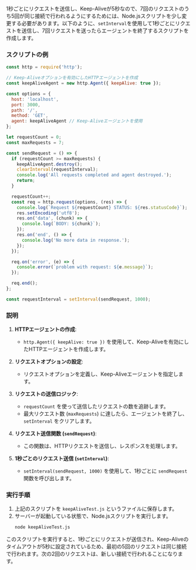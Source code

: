 1秒ごとにリクエストを送信し、Keep-Aliveが5秒なので、7回のリクエストのうち5回が同じ接続で行われるようにするためには、Node.jsスクリプトを少し変更する必要があります。以下のように、`setInterval`を使用して1秒ごとにリクエストを送信し、7回リクエストを送ったらエージェントを終了するスクリプトを作成します。

### スクリプトの例

```javascript
const http = require('http');

// Keep-Aliveオプションを有効にしたHTTPエージェントを作成
const keepAliveAgent = new http.Agent({ keepAlive: true });

const options = {
  host: 'localhost',
  port: 3000,
  path: '/',
  method: 'GET',
  agent: keepAliveAgent // Keep-Aliveエージェントを使用
};

let requestCount = 0;
const maxRequests = 7;

const sendRequest = () => {
  if (requestCount >= maxRequests) {
    keepAliveAgent.destroy();
    clearInterval(requestInterval);
    console.log('All requests completed and agent destroyed.');
    return;
  }

  requestCount++;
  const req = http.request(options, (res) => {
    console.log(`Request ${requestCount} STATUS: ${res.statusCode}`);
    res.setEncoding('utf8');
    res.on('data', (chunk) => {
      console.log(`BODY: ${chunk}`);
    });
    res.on('end', () => {
      console.log('No more data in response.');
    });
  });

  req.on('error', (e) => {
    console.error(`problem with request: ${e.message}`);
  });

  req.end();
};

const requestInterval = setInterval(sendRequest, 1000);
```

### 説明
1. **HTTPエージェントの作成**:
   - `http.Agent({ keepAlive: true })` を使用して、Keep-Aliveを有効にしたHTTPエージェントを作成します。

2. **リクエストオプションの設定**:
   - リクエストオプションを定義し、Keep-Aliveエージェントを指定します。

3. **リクエストの送信ロジック**:
   - `requestCount` を使って送信したリクエストの数を追跡します。
   - 最大リクエスト数 (`maxRequests`) に達したら、エージェントを終了し、`setInterval` をクリアします。

4. **リクエスト送信関数 (`sendRequest`)**:
   - この関数は、HTTPリクエストを送信し、レスポンスを処理します。

5. **1秒ごとのリクエスト送信 (`setInterval`)**:
   - `setInterval(sendRequest, 1000)` を使用して、1秒ごとに `sendRequest` 関数を呼び出します。

### 実行手順
1. 上記のスクリプトを `keepAliveTest.js` というファイルに保存します。
2. サーバーが起動している状態で、Node.jsスクリプトを実行します。
   ```bash
   node keepAliveTest.js
   ```

このスクリプトを実行すると、1秒ごとにリクエストが送信され、Keep-Aliveのタイムアウトが5秒に設定されているため、最初の5回のリクエストは同じ接続で行われます。次の2回のリクエストは、新しい接続で行われることになります。
